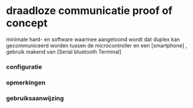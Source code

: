 # draadloze communicatie proof of concept
minimale hard- en software waarmee aangetoond wordt dat duplex kan gecommuniceerd worden tussen de microcontroller en een [smartphone] , gebruik makend van [Serial bluetooth Terminal] 
<br />
### configuratie

### opmerkingen

### gebruiksaanwijzing

